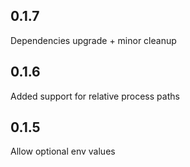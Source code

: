 0.1.7
-----
Dependencies upgrade + minor cleanup

0.1.6
-----
Added support for relative process paths

0.1.5
-----
Allow optional env values

